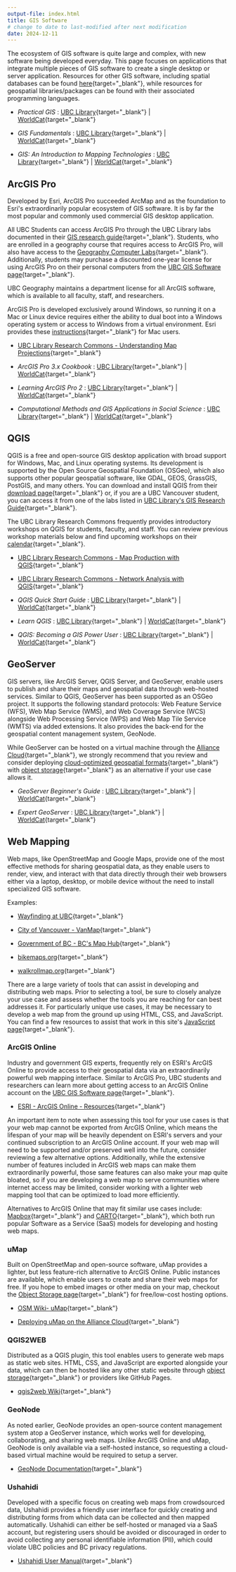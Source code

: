 ```yaml
---
output-file: index.html
title: GIS Software
# change to date to last-modified after next modification
date: 2024-12-11
---
```


The ecosystem of GIS software is quite large and complex, with new software
being developed everyday. This page focuses on applications that integrate
multiple pieces of GIS software to create a single desktop or server
application. Resources for other GIS software, including spatial databases can
be found
[here](https://ubc-geography.github.io/computing-resources/databases/){target="\_blank"},
while resources for geospatial libraries/packages can be found with their
associated programming languages.

- _Practical GIS_ :
  [UBC Library](https://go.exlibris.link/0SQNwYkl){target="\_blank"} |
  [WorldCat](https://search.worldcat.org/title/990474114){target="\_blank"}

- _GIS Fundamentals_ :
  [UBC Library](https://go.exlibris.link/K2SdsWd1){target="\_blank"} |
  [WorldCat](https://search.worldcat.org/title/894363293){target="\_blank"}

- _GIS: An Introduction to Mapping Technologies_ :
  [UBC Library](https://go.exlibris.link/XDzhC2Pd){target="\_blank"} |
  [WorldCat](https://search.worldcat.org/title/1376196388){target="\_blank"}

## ArcGIS Pro

Developed by Esri, ArcGIS Pro succeeded ArcMap and as the foundation to Esri's
extraordinarily popular ecosystem of GIS software. It is by far the most popular
and commonly used commercial GIS desktop application.

All UBC Students can access ArcGIS Pro through the UBC Library labs documented
in their
[GIS research guide](https://guides.library.ubc.ca/gis/labs){target="\_blank"}.
Students, who are enrolled in a geography course that requires access to ArcGIS
Pro, will also have access to the
[Geography Computer Labs](https://geog.ubc.ca/undergraduate/study-resources/){target="\_blank"}.
Additionally, students may purchase a discounted one-year license for using
ArcGIS Pro on their personal computers from the
[UBC GIS Software page](https://gis.ubc.ca/software/){target="\_blank"}.

UBC Geography maintains a department license for all ArcGIS software, which is
available to all faculty, staff, and researchers.

ArcGIS Pro is developed exclusively around Windows, so running it on a Mac or
Linux device requires either the ability to dual boot into a Windows operating
system or access to Windows from a virtual environment. Esri provides these
[instructions](https://pro.arcgis.com/en/pro-app/latest/get-started/run-pro-on-a-mac.htm){target="\_blank"}
for Mac users.

- [UBC Library Research Commons - Understanding Map Projections](https://ubc-library-rc.github.io/map-projections/){target="\_blank"}

- _ArcGIS Pro 3.x Cookbook_ :
  [UBC Library](https://go.exlibris.link/DDP9g1WW){target="\_blank"} |
  [WorldCat](https://search.worldcat.org/title/1433677619){target="\_blank"}

- _Learning ArcGIS Pro 2_ :
  [UBC Library](https://go.exlibris.link/GQq35Gf6){target="\_blank"} |
  [WorldCat](https://search.worldcat.org/title/1181841303){target="\_blank"}

- _Computational Methods and GIS Applications in Social Science_ :
  [UBC Library](https://go.exlibris.link/YM3Mt98G){target="\_blank"} |
  [WorldCat](https://search.worldcat.org/title/1394119309){target="\_blank"}

## QGIS

QGIS is a free and open-source GIS desktop application with broad support for
Windows, Mac, and Linux operating systems. Its development is supported by the
Open Source Geospatial Foundation (OSGeo), which also supports other popular
geospatial software, like GDAL, GEOS, GrassGIS, PostGIS, and many others. You
can download and install QGIS from their
[download page](https://qgis.org/en/site/forusers/download.html){target="\_blank"}
or, if you are a UBC Vancouver student, you can access it from one of the labs
listed in
[UBC Library's GIS Research Guide](https://guides.library.ubc.ca/gis/labs){target="\_blank"}.

The UBC Library Research Commons frequently provides introductory workshops on
QGIS for students, faculty, and staff. You can review previous workshop
materials below and find upcoming workshops on their
[calendar](https://libcal.library.ubc.ca/calendar/vancouver?t=g&q=qgis){target="\_blank"}.

- [UBC Library Research Commons - Map Production with QGIS](https://ubc-library-rc.github.io/gis-intro-qgis/){target="\_blank"}

- [UBC Library Research Commons - Network Analysis with QGIS](https://ubc-library-rc.github.io/qgis-walkability/){target="\_blank"}

- _QGIS Quick Start Guide_ :
  [UBC Library](https://go.exlibris.link/vXrWwwJ9){target="\_blank"} |
  [WorldCat](https://search.worldcat.org/title/1085230540){target="\_blank"}

- _Learn QGIS_ :
  [UBC Library](https://go.exlibris.link/yGfccBXv){target="\_blank"} |
  [WorldCat](https://search.worldcat.org/title/1085904869){target="\_blank"}

- _QGIS: Becoming a GIS Power User_ :
  [UBC Library](https://go.exlibris.link/NcZblRWv){target="\_blank"} |
  [WorldCat](https://search.worldcat.org/title/979891998){target="\_blank"}

<!-- TODO: Add [GRASS](https://grass.osgeo.org/) -->

## GeoServer

GIS servers, like ArcGIS Server, QGIS Server, and GeoServer, enable users to
publish and share their maps and geospatial data through web-hosted services.
Similar to QGIS, GeoServer has been supported as an OSGeo project. It supports
the following standard protocols: Web Feature Service (WFS), Web Map Service
(WMS), and Web Coverage Service (WCS) alongside Web Processing Service (WPS) and
Web Map Tile Service (WMTS) via added extensions. It also provides the back-end
for the geospatial content management system, GeoNode.

While GeoServer can be hosted on a virtual machine through the
[Alliance Cloud](https://ubc-geography.github.io/computing-resources/cloud-computing/#digital-research-alliance-dra){target="\_blank"},
we strongly recommend that you review and consider deploying
[cloud-optimized geospatial formats](https://guide.cloudnativegeo.org/){target="\_blank"}
with
[object storage](https://ubc-geography.github.io/computing-resources/cloud-computing/object-storage.html){target="\_blank"}
as an alternative if your use case allows it.

- _GeoServer Beginner's Guide_ :
  [UBC Library](https://go.exlibris.link/ZSQc0jdm){target="\_blank"} |
  [WorldCat](https://search.worldcat.org/title/1011595394){target="\_blank"}

- _Expert GeoServer_ :
  [UBC Library](https://go.exlibris.link/VZSrV1cw){target="\_blank"} |
  [WorldCat](https://search.worldcat.org/title/1050170484){target="\_blank"}

## Web Mapping

Web maps, like OpenStreetMap and Google Maps, provide one of the most effective
methods for sharing geospatial data, as they enable users to render, view, and
interact with that data directly through their web browsers either via a laptop,
desktop, or mobile device without the need to install specialized GIS software.

Examples:

- [Wayfinding at UBC](https://maps.ubc.ca/){target="\_blank"}

- [City of Vancouver - VanMap](https://maps.vancouver.ca/vanmap-viewer/){target="\_blank"}

- [Government of BC - BC's Map Hub](https://governmentofbc.maps.arcgis.com/home/gallery.html){target="\_blank"}

- [bikemaps.org](https://bikemaps.org/){target="\_blank"}

- [walkrollmap.org](https://walkrollmap.org/){target="\_blank"}

There are a large variety of tools that can assist in developing and
distributing web maps. Prior to selecting a tool, be sure to closely analyze
your use case and assess whether the tools you are reaching for can best
addresses it. For particularly unique use cases, it may be necessary to develop
a web map from the ground up using HTML, CSS, and JavaScript. You can find a few
resources to assist that work in this site's
[JavaScript page](https://ubc-geography.github.io/computing-resources/javascript/#web-mapping){target="\_blank"}.

### ArcGIS Online

Industry and government GIS experts, frequently rely on ESRI's ArcGIS Online to
provide access to their geospatial data via an extraordinarily powerful web
mapping interface. Similar to ArcGIS Pro, UBC students and researchers can learn
more about getting access to an ArcGIS Online account on the
[UBC GIS Software page](https://gis.ubc.ca/software/){target="\_blank"}.

- [ESRI - ArcGIS Online - Resources](https://www.esri.com/en-us/arcgis/products/arcgis-online/resources){target="\_blank"}

An important item to note when assessing this tool for your use cases is that
your web map cannot be exported from ArcGIS Online, which means the lifespan of
your map will be heavily dependent on ESRI's servers and your continued
subscription to an ArcGIS Online account. If your web map will need to be
supported and/or preserved well into the future, consider reviewing a few
alternative options. Additionally, while the extensive number of features
included in ArcGIS web maps can make them extraordinarily powerful, those same
features can also make your map quite bloated, so if you are developing a web
map to serve communities where internet access may be limited, consider working
with a lighter web mapping tool that can be optimized to load more efficiently.

Alternatives to ArcGIS Online that may fit similar use cases include:
[Mapbox](https://www.mapbox.com/){target="\_blank"} and
[CARTO](https://carto.com/){target="\_blank"}, which both run popular Software
as a Service (SaaS) models for developing and hosting web maps.

### uMap

Built on OpenStreetMap and open-source software, uMap provides a lighter, but
less feature-rich alternative to ArcGIS Online. Public instances are available,
which enable users to create and share their web maps for free. If you hope to
embed images or other media on your map, checkout the
[Object Storage page](https://ubc-geography.github.io/computing-resources/cloud-computing/object-storage.html){target="\_blank"}
for free/low-cost hosting options.

- [OSM Wiki- uMap](https://wiki.openstreetmap.org/wiki/UMap){target="\_blank"}

- [Deploying uMap on the Alliance Cloud](https://ubc-geography.github.io/computing-resources/cloud-computing/deploying-umap.html){target="\_blank"}

### QGIS2WEB

Distributed as a QGIS plugin, this tool enables users to generate web maps as
static web sites. HTML, CSS, and JavaScript are exported alongside your data,
which can then be hosted like any other static website through
[object storage](https://ubc-geography.github.io/computing-resources/cloud-computing/object-storage.html){target="\_blank"}
or providers like GitHub Pages.

- [qgis2web Wiki](https://qgis2web.github.io/qgis2web/){target="\_blank"}

### GeoNode

As noted earlier, GeoNode provides an open-source content management system atop
a GeoServer instance, which works well for developing, collaborating, and
sharing web maps. Unlike ArcGIS Online and uMap, GeoNode is only available via a
self-hosted instance, so requesting a cloud-based virtual machine would be
required to setup a server.

- [GeoNode Documentation](https://docs.geonode.org/en/master/){target="\_blank"}

### Ushahidi

Developed with a specific focus on creating web maps from crowdsourced data,
Ushahidi provides a friendly user interface for quickly creating and
distributing forms from which data can be collected and then mapped
automatically. Ushahidi can either be self-hosted or managed via a SaaS account,
but registering users should be avoided or discouraged in order to avoid
collecting any personal identifiable information (PII), which could violate UBC
policies and BC privacy regulations.

- [Ushahidi User Manual](https://docs.ushahidi.com/platform-user-manual){target="\_blank"}
